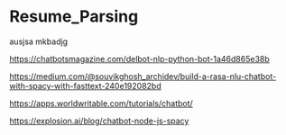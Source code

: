 # Resume_Parsing
ausjsa
mkbadjg

https://chatbotsmagazine.com/delbot-nlp-python-bot-1a46d865e38b

https://medium.com/@souvikghosh_archidev/build-a-rasa-nlu-chatbot-with-spacy-with-fasttext-240e192082bd

https://apps.worldwritable.com/tutorials/chatbot/

https://explosion.ai/blog/chatbot-node-js-spacy

